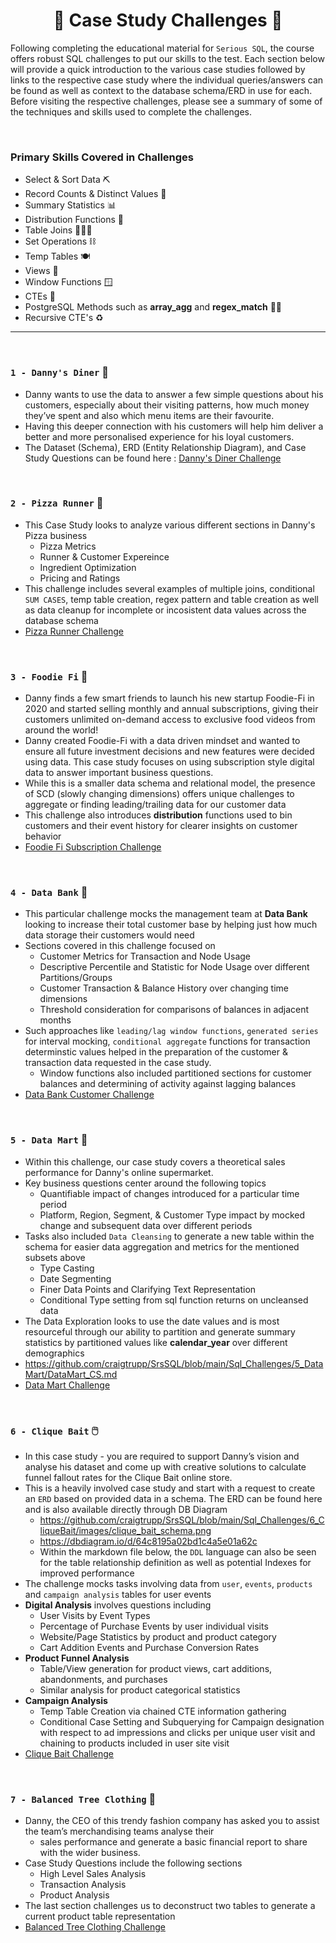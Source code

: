 <h1 style="text-align: center;"> 🚀 Case Study Challenges 🚀 </h1> 

Following completing the educational material for `Serious SQL`, the course offers robust SQL challenges to put our skills to the test. Each section below will provide a quick introduction to the various case studies followed by links to the respective case study where the individual queries/answers can be found as well as context to the database schema/ERD in use for each. Before visiting the respective challenges, please see a summary of some of the techniques and skills used to complete the challenges.

<br>

### **Primary Skills Covered in Challenges**
* Select & Sort Data ⛏️
* Record Counts & Distinct Values 🧾
* Summary Statistics 📊
* Distribution Functions 🛒
* Table Joins 🧑‍🤝‍🧑
* Set Operations ⛓️
* Temp Tables 🍽️
* Views 🌅
* Window Functions :window:
* CTEs 🤲
* PostgreSQL Methods such as **array_agg** and **regex_match** :man_technologist: 
* Recursive CTE's :recycle:
---

<br>

### `1 - Danny's Diner` 🥡
* Danny wants to use the data to answer a few simple questions about his customers, especially about their visiting patterns, how much money they’ve spent and also which menu items are their favourite. 
* Having this deeper connection with his customers will help him deliver a better and more personalised experience for his loyal customers. 
* The Dataset (Schema), ERD (Entity Relationship Diagram), and Case Study Questions can be found here : [Danny's Diner Challenge](/1_DannyDiner/Danny_Diners_Challenge.md)

<br>

### `2 - Pizza Runner` 🍕
* This Case Study looks to analyze various different sections in Danny's Pizza business
    - Pizza Metrics
    - Runner & Customer Expereince
    - Ingredient Optimization
    - Pricing and Ratings
* This challenge includes several examples of multiple joins, conditional `SUM CASES`, temp table creation, regex pattern and table creation as well as data cleanup for incomplete or incosistent data values across the database schema
* [Pizza Runner Challenge](/2_PizzaRunner/Pizza_Runner.md)

<br>

### `3 - Foodie Fi` 🥑
* Danny finds a few smart friends to launch his new startup Foodie-Fi in 2020 and started selling monthly and annual subscriptions, giving their customers unlimited on-demand access to exclusive food videos from around the world!
* Danny created Foodie-Fi with a data driven mindset and wanted to ensure all future investment decisions and new features were decided using data. This case study focuses on using subscription style digital data to answer important business questions.
* While this is a smaller data schema and relational model, the presence of SCD (slowly changing dimensions) offers unique challenges to aggregate or finding leading/trailing data for our customer data
* This challenge also introduces **distribution** functions used to bin customers and their event history for clearer insights on customer behavior
* [Foodie Fi Subscription Challenge](/3_Foodie_Fi/Foddie_Fi.md)

<br>

### `4 - Data Bank` 🏦
* This particular challenge mocks the management team at **Data Bank** looking to increase their total customer base by helping just how much data storage their customers would need
* Sections covered in this challenge focused on
    - Customer Metrics for Transaction and Node Usage
    - Descriptive Percentile and Statistic for Node Usage over different Partitions/Groups
    - Customer Transaction & Balance History over changing time dimensions
    - Threshold consideration for comparisons of balances in adjacent months
* Such approaches like `leading/lag window functions`, `generated series` for interval mocking, `conditional aggregate` functions for transaction determinstic values helped in the preparation of the customer & transaction data requested in the case study.
    - Window functions also included partitioned sections for customer balances and determining of activity against lagging balances
* [Data Bank Customer Challenge](/4_DataBank/Data_Bank_CStudy.md)

<br>

### `5 - Data Mart` 🛒
* Within this challenge, our case study covers a theoretical sales performance for Danny's online supermarket.
* Key business questions center around the following topics
    - Quantifiable impact of changes introduced for a particular time period
    - Platform, Region, Segment, & Customer Type impact by mocked change and subsequent data over different periods
* Tasks also included `Data Cleansing` to generate a new table within the schema for easier data aggregation and metrics for the mentioned subsets above
    - Type Casting
    - Date Segmenting 
    - Finer Data Points and Clarifying Text Representation
    - Conditional Type setting from sql function returns on uncleansed data
* The Data Exploration looks to use the date values and is most resourceful through our ability to partition and generate summary statistics by partitioned values like **calendar_year** over different demographics
* https://github.com/craigtrupp/SrsSQL/blob/main/Sql_Challenges/5_DataMart/DataMart_CS.md
* [Data Mart Challenge](/5_DataMart/DataMart_CS.md)


<br>

### `6 - Clique Bait` 🖱️
* In this case study - you are required to support Danny’s vision and analyse his dataset and come up with creative solutions to calculate funnel fallout rates for the Clique Bait online store.
* This is a heavily involved case study and start with a request to create an `ERD` based on provided data in a schema. The ERD can be found here and is also available directly through DB Diagram
    - https://github.com/craigtrupp/SrsSQL/blob/main/Sql_Challenges/6_CliqueBait/images/clique_bait_schema.png
    - https://dbdiagram.io/d/64c8195a02bd1c4a5e01a62c
    - Within the markdown file below, the `DDL` language can also be seen for the table relationship definition as well as potential Indexes for improved performance
* The challenge mocks tasks involving data from `user`, `events`, `products` and `campaign analysis` tables for user events
* **Digital Analysis** involves questions including
    - User Visits by Event Types 
    - Percentage of Purchase Events by user individual visits
    - Website/Page Statistics by product and product category
    - Cart Addition Events and Purchase Conversion Rates
* **Product Funnel Analysis**
    - Table/View generation for product views, cart additions, abandonments, and purchases
    - Similar analysis for product categorical statistics
* **Campaign Analysis**
    - Temp Table Creation via chained CTE information gathering
    - Conditional Case Setting and Subquerying for Campaign designation with respect to ad impressions and clicks per unique user visit and chaining to products included in user site visit
* [Clique Bait Challenge](/6_CliqueBait/CBAttenCapturing.md)

<br>

### `7 - Balanced Tree Clothing` 🌳
* Danny, the CEO of this trendy fashion company has asked you to assist the team’s merchandising teams analyse their 
    - sales performance and generate a basic financial report to share with the wider business.
* Case Study Questions include the following sections
    - High Level Sales Analysis
    - Transaction Analysis
    - Product Analysis
* The last section challenges us to deconstruct two tables to generate a current product table representation 
* [Balanced Tree Clothing Challenge](/7_BalancedTreeClothing/BalancedTreeCStudy.md)






